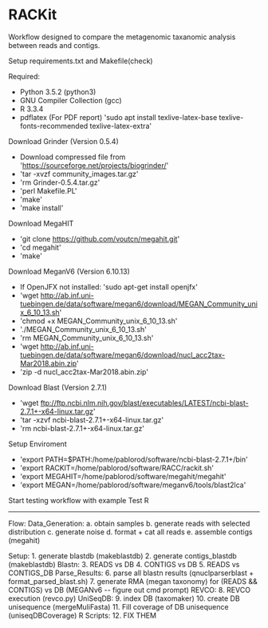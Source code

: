 # RACKit

Workflow designed to compare the metagenomic taxanomic analysis between reads and contigs.

Setup requirements.txt and Makefile(check)

Required:
* Python 3.5.2 (python3)
* GNU Compiler Collection (gcc) 
* R 3.3.4
* pdflatex (For PDF report) 'sudo apt install texlive-latex-base texlive-fonts-recommended texlive-latex-extra'

Download Grinder (Version 0.5.4)
* Download compressed file from 'https://sourceforge.net/projects/biogrinder/'
* 'tar -xvzf community_images.tar.gz'
* 'rm Grinder-0.5.4.tar.gz'
* 'perl Makefile.PL'
* 'make'
* 'make install'

Download MegaHIT
* 'git clone https://github.com/voutcn/megahit.git'
* 'cd megahit'
* 'make'

Download MeganV6 (Version 6.10.13)
* If OpenJFX not installed: 'sudo apt-get install openjfx'
* 'wget http://ab.inf.uni-tuebingen.de/data/software/megan6/download/MEGAN_Community_unix_6_10_13.sh'
* 'chmod +x MEGAN_Community_unix_6_10_13.sh'
* './MEGAN_Community_unix_6_10_13.sh'
* 'rm MEGAN_Community_unix_6_10_13.sh'
* 'wget http://ab.inf.uni-tuebingen.de/data/software/megan6/download/nucl_acc2tax-Mar2018.abin.zip'
* 'zip -d nucl_acc2tax-Mar2018.abin.zip'

Download Blast (Version 2.7.1)
* 'wget ftp://ftp.ncbi.nlm.nih.gov/blast/executables/LATEST/ncbi-blast-2.7.1+-x64-linux.tar.gz'
* 'tar -xzvf ncbi-blast-2.7.1+-x64-linux.tar.gz'
* 'rm ncbi-blast-2.7.1+-x64-linux.tar.gz'

Setup Enviroment
* 'export PATH=$PATH:/home/pablorod/software/ncbi-blast-2.7.1+/bin'
* 'export RACKIT=/home/pablorod/software/RACC/rackit.sh'
* 'export MEGAHIT=/home/pablorod/software/megahit/megahit'
* 'export MEGAN=/home/pablorod/software/meganv6/tools/blast2lca'

Start testing workflow with example
Test R

------

Flow:
Data_Generation:
    a. obtain samples
    b. generate reads with selected distribution
    c. generate noise
    d. format + cat all reads
    e. assemble contigs (megahit) 

Setup:
    1. generate blastdb (makeblastdb)
    2. generate contigs_blastdb (makeblastdb)
Blastn:
    3. READS vs DB
    4. CONTIGS vs DB
    5. READS vs CONTIGS_DB
Parse_Results:
    6. parse all blastn results (qnuclparserblast + format_parsed_blast.sh)
    7. generate RMA (megan taxonomy) for (READS && CONTIGS) vs DB (MEGANv6 -- figure out cmd prompt)
REVCO:
    8. REVCO execution (revco.py)
UniSeqDB:
    9. index DB (taxomaker)
    10. create DB unisequence (mergeMuliFasta)
    11. Fill coverage of DB unisequence (uniseqDBCoverage)
R Scripts:
    12. FIX THEM
